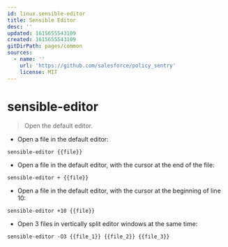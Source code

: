 ```yaml
---
id: linux.sensible-editor
title: Sensible Editor
desc: ''
updated: 1615655543109
created: 1615655543109
gitDirPath: pages/common
sources:
  - name: ''
    url: 'https://github.com/salesforce/policy_sentry'
    license: MIT
---
```

# sensible-editor

> Open the default editor.

- Open a file in the default editor:

`sensible-editor {{file}}`

- Open a file in the default editor, with the cursor at the end of the file:

`sensible-editor + {{file}}`

- Open a file in the default editor, with the cursor at the beginning of line 10:

`sensible-editor +10 {{file}}`

- Open 3 files in vertically split editor windows at the same time:

`sensible-editor -O3 {{file_1}} {{file_2}} {{file_3}}`

